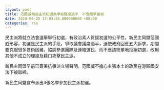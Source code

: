```yaml
---
layout: post
title: 范國威稱民主派初選為爭取議席過半　不應簡單拒絕
date: 2020-06-25 17:03:04.000000000 +08:00
categories: rss
---
```


民主派將就立法會選舉舉行初選，有政治素人質疑初選的公平性，新民主同盟范國威形容，初選是民主派的手段，爭取議會議席過半，迫使政府回應五大訴求，期間要克服很多技術困難，協調參選團隊及連結選民，而不應該簡單地拒絕初選，改用其他不成立的理據及藉口攻擊民主派。

新民主同盟早前已簽署抗爭派立場聲明，范國威不擔心主張本土的政黨在港區國安法下被取締。

新民主同盟宣布派出3張名單參加民主派初選。

